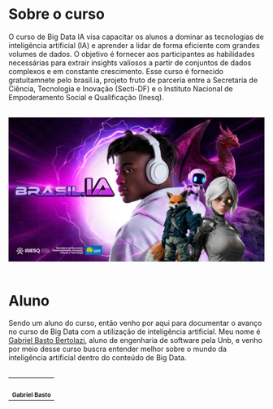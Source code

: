 # Sobre o curso

O curso de Big Data IA visa capacitar os alunos a dominar as tecnologias de inteligência artificial (IA) e aprender a lidar de forma eficiente com grandes volumes de dados. O objetivo é fornecer aos participantes as habilidades necessárias para extrair insights valiosos a partir de conjuntos de dados complexos e em constante crescimento. Esse curso é fornecido gratuitamnete pelo brasil.ia, projeto fruto de parceria entre a Secretaria de Ciência, Tecnologia e Inovação (Secti-DF) e o Instituto Nacional de Empoderamento Social e Qualificação (Inesq).
<br></br>

![Curso brasil.ia](assets/WhatsApp-Image-2024-12-20-at-17.34.55-1-1024x576.jpeg)
<br></br>

# Aluno 

Sendo um aluno do curso, então venho por aqui para documentar o avanço no curso de Big Data com a utilização de inteligência artificial. Meu nome é [Gabriel Basto Bertolazi](https://github.com/Bertolazi), aluno de engenharia de software pela Unb, e venho por meio desse curso buscra entender melhor sobre o mundo da inteligência artificial dentro do conteúdo de Big Data.
<br></br>

<table align="center">
    <td align="center"><a href="https://github.com/Bertolazi"><img src="https://github.com/Bertolazi.png" width="200px;" alt=""/><br /><sub><b>Gabriel Basto</b></sub></a><br />
</table>